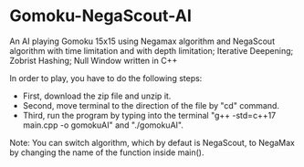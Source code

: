 # Gomoku-NegaScout-AI
An AI playing Gomoku 15x15 using Negamax algorithm and NegaScout algorithm with time limitation and with depth limitation; Iterative Deepening; Zobrist Hashing; Null Window written in C++

In order to play, you have to do the following steps:
  - First, download the zip file and unzip it.
  - Second, move terminal to the direction of the file by "cd" command.
  - Third, run the program by typing into the terminal "g++ -std=c++17 main.cpp -o gomokuAI" and "./gomokuAI".

Note: You can switch algorithm, which by defaut is NegaScout, to NegaMax by changing the name of the function inside main().
